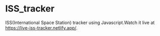 # ISS_tracker
ISS(International Space Station) tracker using Javascript.Watch it live at https://live-iss-tracker.netlify.app/.

